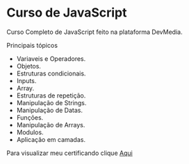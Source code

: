<h1> Curso de JavaScript </h1>

<p>Curso Completo de JavaScript feito na plataforma DevMedia.</p>
<p>Principais tópicos</p>
<ul>
<li>Variaveis e Operadores.</li>
<li>Objetos.</li>
<li>Estruturas condicionais.</li>
<li>Inputs.</li>
<li>Array.</li>
<li>Estruturas de repetição.</li>
<li>Manipulação de Strings.</li>
<li>Manipulação de Datas.</li>
<li>Funções.</li>
<li>Manipulação de Arrays.</li>
<li>Modulos.</li>
<li>Aplicação em camadas.</li>
</ul>
<p>Para visualizar meu certificando clique <a href="https://www.devmedia.com.br/certificado/tecnologia/javascript/mark-anthony-da-silva-junior">Aqui</a><p>